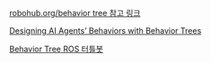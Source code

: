 [robohub.org/behavior tree 참고 링크](https://robohub.org/introduction-to-behavior-trees/)

[Designing AI Agents’ Behaviors with Behavior Trees](https://towardsdatascience.com/designing-ai-agents-behaviors-with-behavior-trees-b28aa1c3cf8a)

[Behavior Tree ROS 터틀봇](https://uos.github.io/mbf_docs/tutorials/advanced/behavior_tree/)



